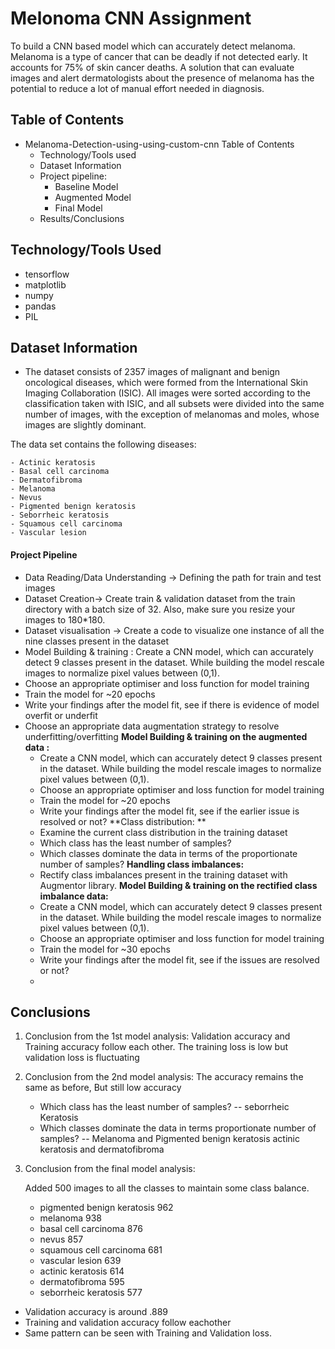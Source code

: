 # Melonoma CNN Assignment
To build a CNN based model which can accurately detect melanoma. Melanoma is a type of cancer that can be deadly if not detected early. It accounts for 75% of skin cancer deaths. A solution that can evaluate images and alert dermatologists about the presence of melanoma has the potential to reduce a lot of manual effort needed in diagnosis.


## Table of Contents
* Melanoma-Detection-using-using-custom-cnn
Table of Contents
	- Technology/Tools used
 	- Dataset Information
	- Project pipeline:
		- Baseline Model
		- Augmented Model
		- Final Model
	- Results/Conclusions

## Technology/Tools Used
- tensorflow
- matplotlib
- numpy
- pandas
- PIL	

## Dataset Information
  - The dataset consists of 2357 images of malignant and benign oncological diseases, which were formed from the International Skin Imaging Collaboration (ISIC). All images were sorted according to the classification taken with ISIC, and all subsets were divided into the same number of images, with the exception of melanomas and moles, whose images are slightly dominant.


The data set contains the following diseases:

	- Actinic keratosis
	- Basal cell carcinoma
	- Dermatofibroma
	- Melanoma
	- Nevus
	- Pigmented benign keratosis
	- Seborrheic keratosis
	- Squamous cell carcinoma
	- Vascular lesion


#### Project Pipeline
- Data Reading/Data Understanding → Defining the path for train and test images 
- Dataset Creation→ Create train & validation dataset from the train directory with a batch size of 32. Also, make sure you resize your images to 180*180.
- Dataset visualisation → Create a code to visualize one instance of all the nine classes present in the dataset 
- Model Building & training : 
    Create a CNN model, which can accurately detect 9 classes present in the dataset. While building the model rescale images to normalize pixel values between (0,1).
- Choose an appropriate optimiser and loss function for model training
- Train the model for ~20 epochs
- Write your findings after the model fit, see if there is evidence of model overfit or underfit
- Choose an appropriate data augmentation strategy to resolve underfitting/overfitting 
**Model Building & training on the augmented data :**
  - Create a CNN model, which can accurately detect 9 classes present in the dataset. While building the model rescale images to normalize pixel values between (0,1).
  - Choose an appropriate optimiser and loss function for model training
  - Train the model for ~20 epochs
  - Write your findings after the model fit, see if the earlier issue is resolved or not?
**Class distribution: **
  - Examine the current class distribution in the training dataset 
  - Which class has the least number of samples?
  - Which classes dominate the data in terms of the proportionate number of samples?
**Handling class imbalances:** 
  - Rectify class imbalances present in the training dataset with Augmentor library.
**Model Building & training on the rectified class imbalance data:**
  - Create a CNN model, which can accurately detect 9 classes present in the dataset. While building the model rescale images to normalize pixel values between (0,1).
  - Choose an appropriate optimiser and loss function for model training
  - Train the model for ~30 epochs
  - Write your findings after the model fit, see if the issues are resolved or not?
  - 

## Conclusions
1) Conclusion from the 1st model analysis:
	Validation accuracy and Training accuracy follow each other. The training loss is low but validation loss is fluctuating
2) Conclusion from the 2nd model analysis:
  	The accuracy remains the same as before, But still low accuracy
	- Which class has the least number of samples?
		-- seborrheic Keratosis
	- Which classes dominate the data in terms proportionate number of samples?
		-- Melanoma and Pigmented benign keratosis actinic keratosis and dermatofibroma
  
3) Conclusion from the final model analysis:

	 Added 500 images to all the classes to maintain some class balance. 
	- pigmented benign keratosis    962
	- melanoma                      938
	- basal cell carcinoma          876
	- nevus                         857
	- squamous cell carcinoma       681
	- vascular lesion               639
	- actinic keratosis             614
	- dermatofibroma                595
	- seborrheic keratosis          577


- Validation accuracy is around .889
- Training and validation accuracy follow eachother
- Same pattern can be seen with Training and Validation loss.

